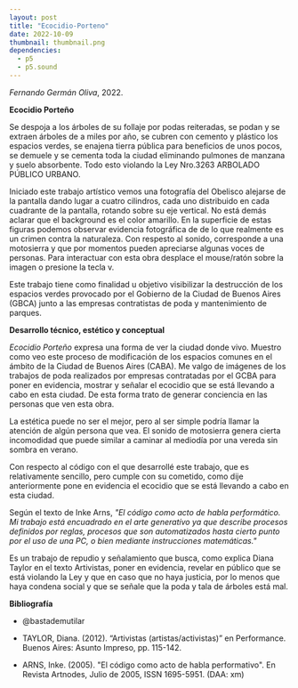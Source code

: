```yaml
---
layout: post
title: "Ecocidio-Porteno"
date: 2022-10-09
thumbnail: thumbnail.png
dependencies:
  - p5
  - p5.sound
---
```


<div id="div-sketch">
  <script type="text/javascript" src="sketch.js"></script>
</div>

_Fernando Germán Oliva_, 2022.

**Ecocidio Porteño**

Se despoja a los árboles de su follaje por podas reiteradas, se podan y se extraen árboles de a miles por año, se cubren con cemento y plástico los espacios verdes, se enajena tierra pública para beneficios de unos pocos, se demuele y se cementa toda la ciudad eliminando pulmones de manzana y suelo absorbente. Todo esto violando la Ley Nro.3263 ARBOLADO PÚBLICO URBANO. 

Iniciado este trabajo artístico vemos una fotografía del Obelisco alejarse de la pantalla dando lugar a cuatro cilindros, cada uno distribuido en cada cuadrante de la pantalla, rotando sobre su eje vertical. No está demás aclarar que el background es el color amarillo. En la superficie de estas figuras podemos observar evidencia fotográfica de de lo que realmente es un crimen contra la naturaleza. Con respesto al sonido, corresponde a una motosierra y que por momentos pueden apreciarse algunas voces de personas. Para interactuar con esta obra desplace el mouse/ratón sobre la imagen o presione la tecla v.

Este trabajo tiene como finalidad u objetivo visibilizar la destrucción de los espacios verdes provocado por el Gobierno de la Ciudad de Buenos Aires (GBCA) junto a las empresas contratistas de poda y mantenimiento de parques.

**Desarrollo técnico, estético y conceptual**

_Ecocidio Porteño_ expresa una forma de ver la ciudad donde vivo. Muestro como veo este proceso de modificación de los espacios comunes en el ámbito de la Ciudad de Buenos Aires (CABA). Me valgo de imágenes de los trabajos de poda realizados por empresas contratadas por el GCBA para poner en evidencia, mostrar y señalar el ecocidio que se está llevando a cabo en esta ciudad. De esta forma trato de generar conciencia en las personas que ven esta obra.

La estética puede no ser el mejor, pero al ser simple podría llamar la atención de algún persona que vea. El sonido de motosierra genera cierta incomodidad que puede similar a caminar al mediodía por una vereda sin sombra en verano. 

Con respecto al código con el que desarrollé este trabajo, que es relativamente sencillo, pero cumple con su cometido, como dije anteriormente pone en evidencia el ecocidio que se está llevando a cabo en esta ciudad.

Según el texto de Inke Arns, _"El código como acto de habla performático. Mi trabajo está encuadrado en el arte generatívo ya que describe procesos definidos por reglas, procesos que son automatizados hasta cierto punto por el uso de una PC, o bien mediante instrucciones matemáticas."_

Es un trabajo de repudio y señalamiento que busca, como explica Diana Taylor en el texto Artivistas, poner en evidencia, revelar en público que se está violando la Ley y que en caso que no haya justicia, por lo menos que haya condena social y que se señale que la poda y tala de árboles está mal.


**Bibliografía**

- @bastademutilar

- TAYLOR, Diana. (2012). “Artivistas (artistas/activistas)” en Performance.
Buenos Aires: Asunto Impreso, pp. 115-142. 

- ARNS, Inke. (2005). "El código como acto de habla performativo". En Revista
Artnodes, Julio de 2005, ISSN 1695-5951. (DAA: xm)
